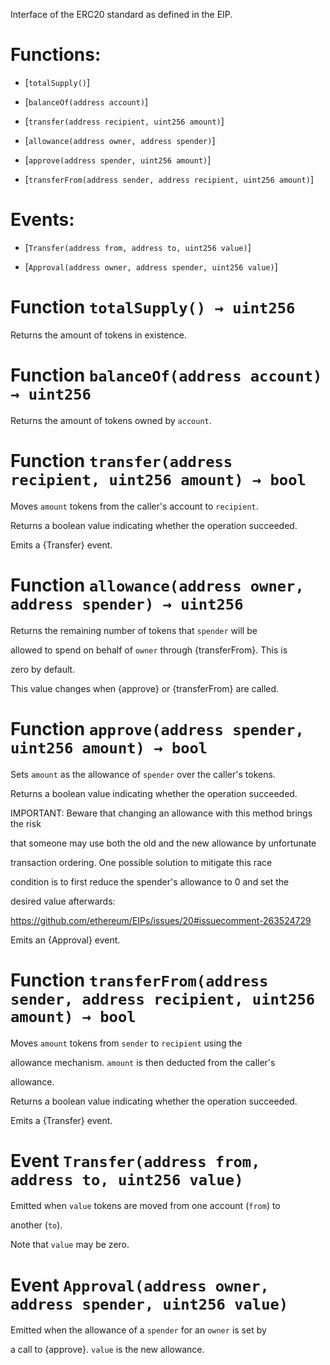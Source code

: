 Interface of the ERC20 standard as defined in the EIP.

# Functions:

- [`totalSupply()`]

- [`balanceOf(address account)`]

- [`transfer(address recipient, uint256 amount)`]

- [`allowance(address owner, address spender)`]

- [`approve(address spender, uint256 amount)`]

- [`transferFrom(address sender, address recipient, uint256 amount)`]

# Events:

- [`Transfer(address from, address to, uint256 value)`]

- [`Approval(address owner, address spender, uint256 value)`]

# Function `totalSupply() → uint256`

Returns the amount of tokens in existence.

# Function `balanceOf(address account) → uint256`

Returns the amount of tokens owned by `account`.

# Function `transfer(address recipient, uint256 amount) → bool`

Moves `amount` tokens from the caller's account to `recipient`.

Returns a boolean value indicating whether the operation succeeded.

Emits a {Transfer} event.

# Function `allowance(address owner, address spender) → uint256`

Returns the remaining number of tokens that `spender` will be

allowed to spend on behalf of `owner` through {transferFrom}. This is

zero by default.

This value changes when {approve} or {transferFrom} are called.

# Function `approve(address spender, uint256 amount) → bool`

Sets `amount` as the allowance of `spender` over the caller's tokens.

Returns a boolean value indicating whether the operation succeeded.

IMPORTANT: Beware that changing an allowance with this method brings the risk

that someone may use both the old and the new allowance by unfortunate

transaction ordering. One possible solution to mitigate this race

condition is to first reduce the spender's allowance to 0 and set the

desired value afterwards:

https://github.com/ethereum/EIPs/issues/20#issuecomment-263524729

Emits an {Approval} event.

# Function `transferFrom(address sender, address recipient, uint256 amount) → bool`

Moves `amount` tokens from `sender` to `recipient` using the

allowance mechanism. `amount` is then deducted from the caller's

allowance.

Returns a boolean value indicating whether the operation succeeded.

Emits a {Transfer} event.

# Event `Transfer(address from, address to, uint256 value)`

Emitted when `value` tokens are moved from one account (`from`) to

another (`to`).

Note that `value` may be zero.

# Event `Approval(address owner, address spender, uint256 value)`

Emitted when the allowance of a `spender` for an `owner` is set by

a call to {approve}. `value` is the new allowance.
